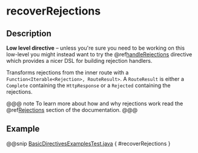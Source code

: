 # recoverRejections

## Description

**Low level directive** – unless you're sure you need to be working on this low-level you might instead
want to try the @ref[handleRejections](../execution-directives/handleRejections.md) directive which provides a nicer DSL for building rejection handlers.

Transforms rejections from the inner route with a `Function<Iterable<Rejection>, RouteResult>`.
A `RouteResult` is either a `Complete` containing the `HttpResponse` or a `Rejected` containing the
rejections.

@@@ note
To learn more about how and why rejections work read the @ref[Rejections](../../rejections.md) section of the documentation.
@@@

## Example

@@snip [BasicDirectivesExamplesTest.java]($test$/java/docs/http/javadsl/server/directives/BasicDirectivesExamplesTest.java) { #recoverRejections }
